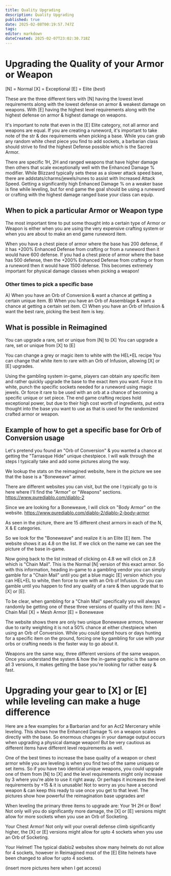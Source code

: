 ```yaml
---
title: Quality Upgrading
description: Quality Upgrading
published: true
date: 2025-02-08T00:19:57.747Z
tags: 
editor: markdown
dateCreated: 2025-02-07T23:02:30.718Z
---
```


# Upgrading the Quality of your Armor or Weapon	
[N] = Normal
[X] = Exceptional
[E] = Elite (*best*)

These are the three different tiers with [N] having the lowest level requirements along with the lowest defense on armor & weakest damage on weapons.  With [E] having the highest level requirements along with the highest defense on armor & highest damage on weapons.

It's important to note that even in the [E] Elite category, not all armor and weapons are equal.  If you are creating a runeword, it's important to take note of the str & dex requirements when picking a base.  While you can grab any random white chest piece you find to add sockets, a barbarian class should strive to find the highest Defense possible which is the Sacred Armor.

There are specific 1H, 2H and ranged weapons that have higher damage then others that scale exceptionally well with the Enhanced Damage % modifier.  While Blizzard typically sets these as a slower attack speed base, there are addstats/charms/jewels/runes to assist with Increased Attack Speed.  Getting a significantly high Enhanced Damage % on a weaker base is fine while leveling, but for end game the goal should be using a runeword or crafting with the highest damage ranged base your class can equip.

## When to pick a particular Armor or Weapon type
The most important time to put some thought into a certain type of Armor or Weapon is either when you are using the very expensive crafting system or when you are about to make an end game runeword item.

When you have a chest piece of armor where the base has 200 defense, if it has +200% Enhanced Defense from crafting or from a runeword then it would have 600 defense.  If you had a chest piece of armor where the base has 500 defense, then the +200% Enhanced Defense from crafting or from a runeword then it would have 1500 defense.  This becomes extremely important for physical damage classes when picking a weapon!

### Other times to pick a specific base
A) When you have an Orb of Conversion & want a chance at getting a certain unique item.
B) When you have an Orb of Assemblage & want a chance at getting a certain set item.
C) When you have an Orb of Infusion & want the best rare, picking the best item is key.

## What is possible in Reimagined
You can upgrade a rare, set or unique from [N] to [X]
You can upgrade a rare, set or unique from [X] to [E]

You can change a grey or magic item to white with the HEL+EL recipe
You can change that white item to rare with an Orb of Infusion, allowing [X] or [E] upgrades.

Using the gambling system in-game, players can obtain any specific item and rather quickly upgrade the base to the exact item you want.  Force it to white, punch the specific sockets needed for a runeword using magic jewels.  Or force it rare to be used with an orb at a chance of becoming a specific unique or set piece.  The end game crafting recipes hold exceptional power, but due to their high cost worth of ingredients, put extra thought into the base you want to use as that is used for the randomized crafted armor or weapon.

## Example of how to get a specific base for Orb of Conversion usage
Let's pretend you found an "Orb of Conversion" & you wanted a chance at getting the "Tarrasque Hide" unique chestpiece.  I will walk through the steps I typically take and add some pictures along the way.

We lookup the stats on the reimagined website, here in the picture we see that the base is a "Boneweave" armor.  

There are different websites you can visit, but the one I typically go to is here where I'll find the "Armor" or "Weapons" sections. https://www.purediablo.com/diablo-2

Since we are looking for a Boneweave, I will click on "Body Armor" on the website.
https://www.purediablo.com/diablo-2/diablo-2-body-armor

As seen in the picture, there are 15 different chest armors in each of the N, X & E categories.

So we look for the "Boneweave" and realize it is an Elite [E] item.  The website shows it as 4.8 on the list.  If we click on the name we can see the picture of the base in-game.

Now going back to the list instead of clicking on 4.8 we will click on 2.8 which is "Chain Mail".  This is the Normal [N] version of this exact armor.  So with this information, heading in-game to a gambling vendor you can simply gamble for a "Chain Mail" until you get a blue magic [E] version which you can HEL+EL to white, then force to rare with an Orb of Infusion.  Or you can gamble until you happen to find  any quality of a rare & then upgrade that to [X] or [E].

To be clear, when gambling for a "Chain Mail" specifically you will always randomly be getting one of these three versions of quality of this item:
[N] = Chain Mail
[X] = Mesh Armor
[E] = Boneweave

The website shows there are only two unique Boneweave armors, however due to rarity weighting it is not a 50% chance at either chestpiece when using an Orb of Conversion.  While you could spend hours or days hunting for a specific item on the ground, forcing one by gambling for use with your orbs or crafting needs is the faster way to go about it.

Weapons are the same way, three different versions of the same weapon.  Once you understand the system & how the in-game graphic is the same on all 3 versions, it makes getting the base you're looking for rather easy & fast.

# Upgrading your gear to [X] or [E] while leveling can make a huge difference
Here are a few examples for a Barbarian and for an Act2 Mercenary while leveling.  This shows how the Enhanced Damage % on a weapon scales directly with the base.  So enormous changes in your damage output occurs when upgrading a physical damage weapon!  But be very cautious as different items have different level requirements as well.

One of the best times to increase the base quality of a weapon or chest armor while you are leveling is when you find two of the same uniques or set items.  So if you have two identical unique weapons, you could upgrade one of them from [N] to [X] and the level requirements might only increase by 3  where you're able to use it right away.  Or perhaps it increases the level requirements by +15 & it is unusable!  Not to worry as you have a second weapon & can keep this ready to use once you get to that level.  The pictures show how powerful the reimagination base upgrades are!

When leveling the primary three items to upgrade are:
Your 1H 2H or Bow!  Not only will you do significantly more damage, the [X] or [E] versions might allow for more sockets when you use an Orb of Socketing.

Your Chest Armor!  Not only will your overall defense climb significantly higher, the [X] or [E] versions might allow for upto 4 sockets when you use an Orb of Socketing.

Your Helmet!  The typical diablo2 websites show many helmets do not allow for 4 sockets, however in Reimagined most of the [E] Elite helmets have been changed to allow for upto 4 sockets.

(insert more pictures here when I get access)
